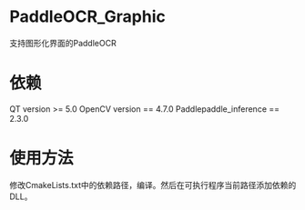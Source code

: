 # PaddleOCR_Graphic
支持图形化界面的PaddleOCR

# 依赖
QT version >= 5.0
OpenCV version == 4.7.0
Paddlepaddle_inference == 2.3.0

# 使用方法
修改CmakeLists.txt中的依赖路径，编译。然后在可执行程序当前路径添加依赖的DLL。
